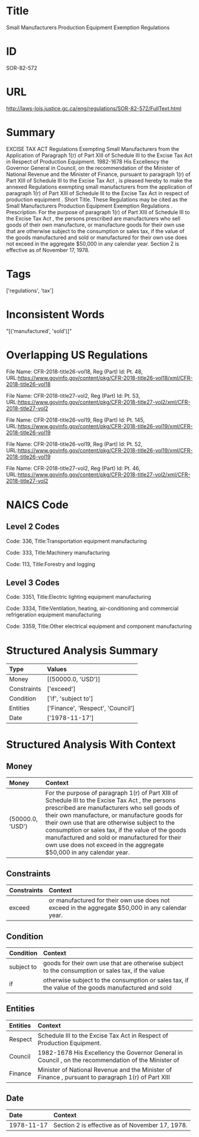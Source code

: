 # Title
Small Manufacturers Production Equipment Exemption Regulations


# ID
SOR-82-572

# URL
http://laws-lois.justice.gc.ca/eng/regulations/SOR-82-572/FullText.html


# Summary
EXCISE TAX ACT Regulations Exempting Small Manufacturers from the Application of Paragraph 1(r) of Part XIII of Schedule III to the Excise Tax Act in Respect of Production Equipment.
1982-1678 His Excellency the Governor General in Council, on the recommendation of the Minister of National Revenue and the Minister of Finance, pursuant to paragraph 1(r) of Part XIII of Schedule III to the  Excise Tax Act , is pleased hereby to make the annexed  Regulations exempting small manufacturers from the application of paragraph 1(r) of Part XIII of Schedule III to the Excise Tax Act in respect of production equipment .
Short Title.
These Regulations may be cited as the  Small Manufacturers Production Equipment Exemption Regulations .
Prescription.
For the purpose of paragraph 1(r) of Part XIII of Schedule III to the  Excise Tax Act , the persons prescribed are manufacturers who sell goods of their own manufacture, or manufacture goods for their own use that are otherwise subject to the consumption or sales tax, if the value of the goods manufactured and sold or manufactured for their own use does not exceed in the aggregate $50,000 in any calendar year.
Section 2 is effective as of November 17, 1978.


# Tags
['regulations', 'tax']


# Inconsistent Words
"[('manufactured', 'sold')]"


# Overlapping US Regulations
File Name: CFR-2018-title26-vol18, Reg (Part) Id: Pt. 48, URL:https://www.govinfo.gov/content/pkg/CFR-2018-title26-vol18/xml/CFR-2018-title26-vol18

File Name: CFR-2018-title27-vol2, Reg (Part) Id: Pt. 53, URL:https://www.govinfo.gov/content/pkg/CFR-2018-title27-vol2/xml/CFR-2018-title27-vol2

File Name: CFR-2018-title26-vol19, Reg (Part) Id: Pt. 145, URL:https://www.govinfo.gov/content/pkg/CFR-2018-title26-vol19/xml/CFR-2018-title26-vol19

File Name: CFR-2018-title26-vol19, Reg (Part) Id: Pt. 52, URL:https://www.govinfo.gov/content/pkg/CFR-2018-title26-vol19/xml/CFR-2018-title26-vol19

File Name: CFR-2018-title27-vol2, Reg (Part) Id: Pt. 46, URL:https://www.govinfo.gov/content/pkg/CFR-2018-title27-vol2/xml/CFR-2018-title27-vol2




# NAICS Code
## Level 2 Codes
Code: 336, Title:Transportation equipment manufacturing

Code: 333, Title:Machinery manufacturing

Code: 113, Title:Forestry and logging




## Level 3 Codes
Code: 3351, Title:Electric lighting equipment manufacturing

Code: 3334, Title:Ventilation, heating, air-conditioning and commercial refrigeration equipment manufacturing

Code: 3359, Title:Other electrical equipment and component manufacturing







# Structured Analysis Summary
| Type        | Values                            |
|:------------|:----------------------------------|
| Money       | [(50000.0, 'USD')]                |
| Constraints | ['exceed']                        |
| Condition   | ['if', 'subject to']              |
| Entities    | ['Finance', 'Respect', 'Council'] |
| Date        | ['1978-11-17']                    |


# Structured Analysis With Context
 


## Money
| Money            | Context                                                                                                                                                                                                                                                                                                                                                                                                                       |
|:-----------------|:------------------------------------------------------------------------------------------------------------------------------------------------------------------------------------------------------------------------------------------------------------------------------------------------------------------------------------------------------------------------------------------------------------------------------|
| (50000.0, 'USD') | For the purpose of paragraph 1(r) of Part XIII of Schedule III to the  Excise Tax Act , the persons prescribed are manufacturers who sell goods of their own manufacture, or manufacture goods for their own use that are otherwise subject to the consumption or sales tax, if the value of the goods manufactured and sold or manufactured for their own use does not exceed in the aggregate $50,000 in any calendar year. |


## Constraints
| Constraints   | Context                                                                                           |
|:--------------|:--------------------------------------------------------------------------------------------------|
| exceed        | or manufactured for their own use does not exceed  in the aggregate $50,000 in any calendar year. |


## Condition
| Condition   | Context                                                                                            |
|:------------|:---------------------------------------------------------------------------------------------------|
| subject to  | goods for their own use that are otherwise subject to the consumption or sales tax, if the value   |
| if          | otherwise subject to the consumption or sales tax, if the value of the goods manufactured and sold |


## Entities
| Entities   | Context                                                                                              |
|:-----------|:-----------------------------------------------------------------------------------------------------|
| Respect    | Schedule III to the Excise Tax Act in Respect  of Production Equipment.                              |
| Council    | 1982-1678 His Excellency the Governor General in  Council , on the recommendation of the Minister of |
| Finance    | Minister of National Revenue and the Minister of Finance , pursuant to paragraph 1(r) of Part XIII   |


## Date
| Date       | Context                                         |
|:-----------|:------------------------------------------------|
| 1978-11-17 | Section 2 is effective as of November 17, 1978. |


